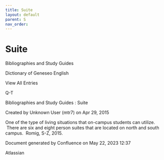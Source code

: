 ```yaml
---
title: Suite
layout: default
parent: S
nav_order:
---
```


# Suite

Bibliographies and Study Guides

Dictionary of Geneseo English

View All Entries

Q-T

Bibliographies and Study Guides : Suite

Created by  Unknown User (mtr7) on Apr 29, 2015

One of the type of living situations that on-campus students can utilize.  There are six and eight person suites that are located on north and south campus.  Romig, S-Z, 2015. 

Document generated by Confluence on May 22, 2023 12:37

Atlassian
